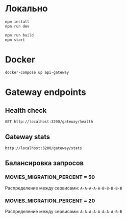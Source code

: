 # Локально

```bash
npm install
npm run dev

npm run build
npm start
```

# Docker

```bash
docker-compose up api-gateway
```

# Gateway endpoints

## Health check

`GET http://localhost:3200/gateway/health`

## Gateway stats

`http://localhost:3200/gateway/stats`

## Балансировка запросов

### MOVIES_MIGRATION_PERCENT = 50

Распределение между сервисами: `A-A-A-A-A-B-B-B-B-B`

### MOVIES_MIGRATION_PERCENT = 20

Распределение между сервисами: `A-A-A-A-A-A-A-A-B-B`
